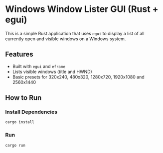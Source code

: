 # Windows Window Lister GUI (Rust + egui)

This is a simple Rust application that uses `egui` to display a list of all currently open and visible windows on a Windows system.

## Features

* Built with `egui` and `eframe`
* Lists visible windows (title and HWND)
* Basic presets for 320x240, 480x320, 1280x720, 1920x1080 and 2560x1440

## How to Run

### Install Dependencies

```bash
cargo install
```

### Run

```bash
cargo run
```
